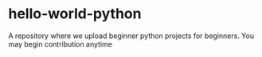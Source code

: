 # hello-world-python
A repository where we upload beginner python projects for beginners. You may begin contribution anytime
